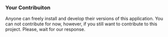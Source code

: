 ### Your Contribuiton 

Anyone can freely install and develop their versions of this application.
You can not contribute for now, however, if you still want to contribute to this project. Please, wait for our response.
